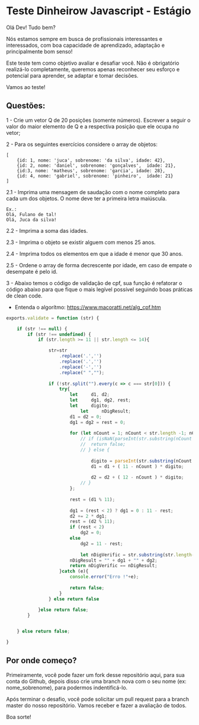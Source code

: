 # Teste Dinheirow Javascript - Estágio

Olá Dev! Tudo bem?

Nós estamos sempre em busca de profissionais interessantes e interessados, com boa capacidade de aprendizado, adaptação e principalmente bom senso!

Este teste tem como objetivo avaliar e desafiar você. Não é obrigatório realizá-lo completamente, queremos apenas reconhecer seu esforço e potencial para aprender, se adaptar e tomar decisões.

Vamos ao teste!

## Questões:

1 - Crie um vetor Q de 20 posições (somente números). Escrever a seguir o valor do maior elemento de Q e a respectiva posição que ele ocupa no vetor;

2 - Para os seguintes exercícios considere o array de objetos:
```
[
    {id: 1, nome: 'juca', sobrenome: 'da silva', idade: 42},
    {id: 2, nome: 'daniel', sobrenome: 'gonçalves',  idade: 21},
    {id:3, nome: 'matheus', sobrenome: 'garcia', idade: 28},
    {id: 4, nome: 'gabriel', sobrenome: 'pinheiro',  idade: 21}
]
```
2.1 - Imprima uma mensagem de saudação com o nome completo para cada um dos objetos. O nome deve ter a primeira letra maiúscula.
```
Ex.:
Olá, Fulano de tal!
Olá, Juca da silva!
```
2.2 - Imprima a soma das idades.

2.3 - Imprima o objeto se existir alguem com menos 25 anos.

2.4 - Imprima todos os elementos em que a idade é menor que 30 anos.

2.5 - Ordene o array de forma decrescente por idade, em caso de empate o desempate é pelo id.

3 - Abaixo temos o código de validação de cpf, sua função é refatorar o código abaixo para que fique o mais legível possível seguindo boas práticas de clean code.
- Entenda o algorítmo: https://www.macoratti.net/alg_cpf.htm
``` js
exports.validate = function (str) {

	if (str !== null) {
        if (str !== undefined) {
            if (str.length >= 11 || str.length <= 14){

                str=str
                    .replace('.','')
                    .replace('.','')
                    .replace('-','')
                    .replace(" ","");  
    
                if (!str.split("").every(c => c === str[0])) {
                    try{  
                        let     d1, d2;  
                        let     dg1, dg2, rest;  
                        let     digito;  
                            let     nDigResult;  
                        d1 = d2 = 0;  
                        dg1 = dg2 = rest = 0;  
                            
                        for (let nCount = 1; nCount < str.length -1; nCount++) {  
                            // if (isNaN(parseInt(str.substring(nCount -1, nCount)))) {
                            // 	return false;
                            // } else {
    
                                digito = parseInt(str.substring(nCount -1, nCount));  							
                                d1 = d1 + ( 11 - nCount ) * digito;  
                
                                d2 = d2 + ( 12 - nCount ) * digito;  
                            // }
                        };  
                            
                        rest = (d1 % 11);  
                
                        dg1 = (rest < 2) ? dg1 = 0 : 11 - rest;  
                        d2 += 2 * dg1;  
                        rest = (d2 % 11);  
                        if (rest < 2)  
                            dg2 = 0;  
                        else  
                            dg2 = 11 - rest;  
                
                            let nDigVerific = str.substring(str.length-2, str.length);  
                        nDigResult = "" + dg1 + "" + dg2;  
                        return nDigVerific == nDigResult;
                    }catch (e){  
                        console.error("Erro !"+e);  
    
                        return false;  
                    }  
                } else return false
    
            }else return false;
        }


	} else return false;

}
```
## Por onde começo?
Primeiramente, você pode fazer um fork desse repositório aqui, para sua conta do Github, depois disso crie uma branch nova com o seu nome (ex: nome_sobrenome), para podermos indentificá-lo.

Após terminar o desafio, você pode solicitar um pull request para a branch master do nosso repositório. Vamos receber e fazer a avaliação de todos.

Boa sorte!
